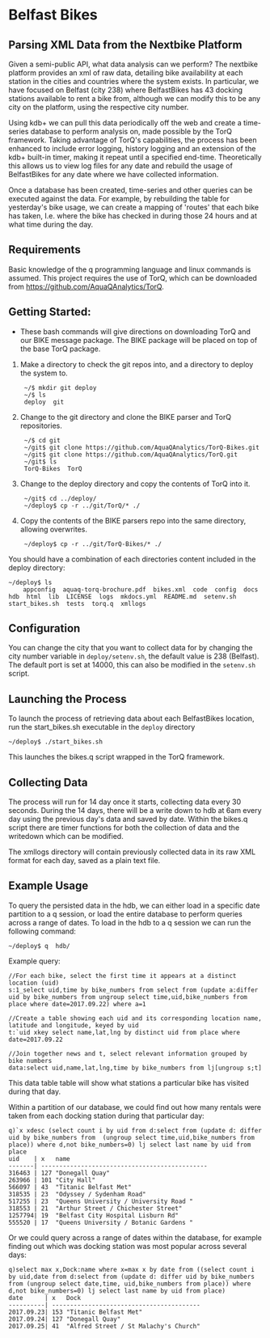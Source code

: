 # Belfast Bikes

## Parsing XML Data from the Nextbike Platform

Given a semi-public API, what data analysis can we perform?  The nextbike platform provides an xml of raw data, detailing bike availability at each station in the cities and countries where the system exists.  In particular, we have focused on Belfast (city 238) where BelfastBikes has 43 docking stations available to rent a bike from, although we can modify this to be any city on the platform, using the respective city number.

Using kdb+ we can pull this data periodically off the web and create a time-series database to perform analysis on, made possible by the TorQ framework.  Taking advantage of TorQ's capabilities, the process has been enhanced to include error logging, history logging and an extension of the kdb+ built-in timer, making it repeat until a specified end-time.  Theoretically this allows us to view log files for any date and rebuild the usage of BelfastBikes for any date where we have collected information.

Once a database has been created, time-series and other queries can be executed against the data.  For example, by rebuilding the table for yesterday's bike usage, we can create a mapping of 'routes' that each bike has taken, I.e. where the bike has checked in during those 24 hours and at what time during the day.

## Requirements


Basic knowledge of the q programming language and linux commands is assumed.
This project requires the use of TorQ, which can be downloaded from https://github.com/AquaQAnalytics/TorQ.

## Getting Started:

- These bash commands will give directions on downloading TorQ and our BIKE message package. The BIKE package will be placed on top of the base TorQ package.
	
1. Make a directory to check the git repos into, and a directory to deploy the system to.

		~/$ mkdir git deploy
		~/$ ls
		deploy  git
	
2. Change to the git directory and clone the BIKE parser and TorQ repositories.

		~/$ cd git
		~/git$ git clone https://github.com/AquaQAnalytics/TorQ-Bikes.git
		~/git$ git clone https://github.com/AquaQAnalytics/TorQ.git
		~/git$ ls
		TorQ-Bikes  TorQ
	
3. Change to the deploy directory and copy the contents of TorQ into it.

		~/git$ cd ../deploy/
 		~/deploy$ cp -r ../git/TorQ/* ./
	
4. Copy the contents of the BIKE parsers repo into the same directory, allowing overwrites.

		~/deploy$ cp -r ../git/TorQ-Bikes/* ./

You should have a combination of each directories content included in the deploy directory:

	~/deploy$ ls
        appconfig  aquaq-torq-brochure.pdf  bikes.xml  code  config  docs  hdb  html  lib  LICENSE  logs  mkdocs.yml  README.md  setenv.sh  start_bikes.sh  tests  torq.q  xmllogs     
	
## Configuration

You can change the city that you want to collect data for by changing the city number variable in `deploy/setenv.sh`, the default value is 238 (Belfast).
The default port is set at 14000, this can also be modified in the `setenv.sh` script.

## Launching the Process
To launch the process of retrieving data about each BelfastBikes location, run the start_bikes.sh executable in the `deploy` directory
```
~/deploy$ ./start_bikes.sh
```
This launches the bikes.q script wrapped in the TorQ framework.

## Collecting Data
The process will run for 14 day once it starts, collecting data every 30 seconds. During the 14 days, there will be a write down to hdb at 6am every day using the previous day's data and saved by date. Within the bikes.q script there are timer functions for both the collection of data and the writedown which can be modified.

The xmllogs directory will contain previously collected data in its raw XML format for each day, saved as a plain text file. 

## Example Usage

To query the persisted data in the hdb, we can either load in a specific date partition to a q session, or load the entire database to perform queries across a range of dates. To load in the hdb to a q session we can run the following command:
```
~/deploy$ q  hdb/
```
Example query:
```
//For each bike, select the first time it appears at a distinct location (uid)
s:1_select uid,time by bike_numbers from select from (update a:differ uid by bike_numbers from ungroup select time,uid,bike_numbers from place where date=2017.09.22) where a=1

//Create a table showing each uid and its corresponding location name, latitude and longitude, keyed by uid
t:`uid xkey select name,lat,lng by distinct uid from place where date=2017.09.22

//Join together news and t, select relevant information grouped by bike numbers
data:select uid,name,lat,lng,time by bike_numbers from lj[ungroup s;t]
```
This data table table will show what stations a particular bike has visited during that day.

Within a partition of our database, we could find out how many rentals were taken from each docking station during that particular day:
```
q)`x xdesc (select count i by uid from d:select from (update d: differ uid by bike_numbers from  (ungroup select time,uid,bike_numbers from place)) where d,not bike_numbers=0) lj select last name by uid from place
uid    | x   name
-------| ----------------------------------------------
316463 | 127 "Donegall Quay"
263966 | 101 "City Hall"
566097 | 43  "Titanic Belfast Met"
318535 | 23  "Odyssey / Sydenham Road"
517255 | 23  "Queens University / University Road "
318553 | 21  "Arthur Street / Chichester Street"
1257794| 19  "Belfast City Hospital Lisburn Rd"
555520 | 17  "Queens University / Botanic Gardens "
```
Or we could query across a range of dates within the database, for example finding out which was docking station was most popular across several days:
```
q)select max x,Dock:name where x=max x by date from ((select count i by uid,date from d:select from (update d: differ uid by bike_numbers from (ungroup select date,time, uid,bike_numbers from place)) where d,not bike_numbers=0) lj select last name by uid from place)
date      | x   Dock
----------| -----------------------------------------
2017.09.23| 153 "Titanic Belfast Met"
2017.09.24| 127 "Donegall Quay"
2017.09.25| 41  "Alfred Street / St Malachy's Church"
```

